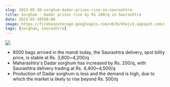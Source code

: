 ```yaml
---
slug: 2023-05-30-sorghum-dadar-prices-rise-in-saurashtra
title: Sorghum - Dadar prices rise by Rs 200/q in Saurashtra
date: 2023-05-30T09:00
image: https://firebasestorage.googleapis.com/v0/b/khojv3.appspot.com/o/posts%2FwaDIO6AxangWvVd1wYxV%2FQqZ2OEMiLzJKgbIrCHyt?alt=media&token=65047ec5-7c33-42ba-938a-c31941c02713
tags: [sorghum, saurashtra]
---
```


![](https://firebasestorage.googleapis.com/v0/b/khojv3.appspot.com/o/posts%2FwaDIO6AxangWvVd1wYxV%2FQqZ2OEMiLzJKgbIrCHyt?alt=media&token=65047ec5-7c33-42ba-938a-c31941c02713)

- 8000 bags arrived in the mandi today, the Saurashtra delivery, spot billty price, is stable at Rs. 3,800~4,200/q
- Maharashtra's Dadar sorghum has increased by Rs. 200/q, with Saurashtra delivery trading at Rs. 4,400~4,500/q
- Production of Dadar sorghum is less and the demand is high, due to which the market is likely to rise beyond Rs. 500/q
